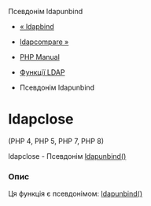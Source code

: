 Псевдонім ldapunbind

-   [« ldapbind](function.ldap-bind.html)
    
-   [ldapcompare »](function.ldap-compare.html)
    
-   [PHP Manual](index.html)
    
-   [Функції LDAP](ref.ldap.html)
    
-   Псевдонім ldapunbind
    

# ldapclose

(PHP 4, PHP 5, PHP 7, PHP 8)

ldapclose - Псевдонім [ldapunbind()](function.ldap-unbind.html)

### Опис

Ця функція є псевдонімом: [ldapunbind()](function.ldap-unbind.html)